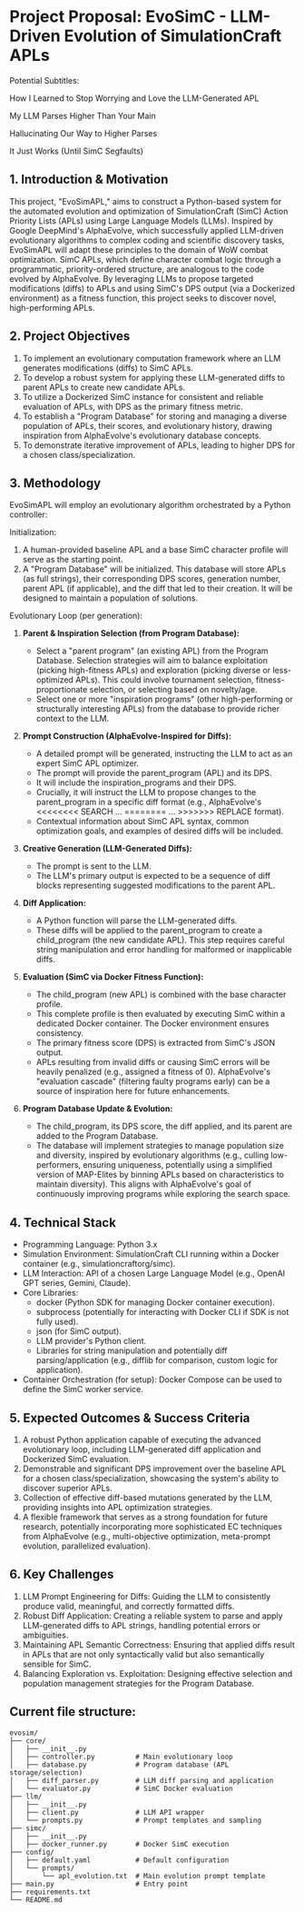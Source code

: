 # Project Proposal: EvoSimC - LLM-Driven Evolution of SimulationCraft APLs

Potential Subtitles:

How I Learned to Stop Worrying and Love the LLM-Generated APL

My LLM Parses Higher Than Your Main

Hallucinating Our Way to Higher Parses

It Just Works (Until SimC Segfaults)

## 1. Introduction & Motivation

This project, "EvoSimAPL," aims to construct a Python-based system for the automated evolution and optimization of SimulationCraft (SimC) Action Priority Lists (APLs) using Large Language Models (LLMs). Inspired by Google DeepMind's AlphaEvolve, which successfully applied LLM-driven evolutionary algorithms to complex coding and scientific discovery tasks, EvoSimAPL will adapt these principles to the domain of WoW combat optimization. SimC APLs, which define character combat logic through a programmatic, priority-ordered structure, are analogous to the code evolved by AlphaEvolve. By leveraging LLMs to propose targeted modifications (diffs) to APLs and using SimC's DPS output (via a Dockerized environment) as a fitness function, this project seeks to discover novel, high-performing APLs.

## 2. Project Objectives

1. To implement an evolutionary computation framework where an LLM generates modifications (diffs) to SimC APLs.
2. To develop a robust system for applying these LLM-generated diffs to parent APLs to create new candidate APLs.
3. To utilize a Dockerized SimC instance for consistent and reliable evaluation of APLs, with DPS as the primary fitness metric.
4. To establish a "Program Database" for storing and managing a diverse population of APLs, their scores, and evolutionary history, drawing inspiration from AlphaEvolve's evolutionary database concepts.
5. To demonstrate iterative improvement of APLs, leading to higher DPS for a chosen class/specialization.

## 3. Methodology

EvoSimAPL will employ an evolutionary algorithm orchestrated by a Python controller:

Initialization:

1. A human-provided baseline APL and a base SimC character profile will serve as the starting point.
2. A "Program Database" will be initialized. This database will store APLs (as full strings), their corresponding DPS scores, generation number, parent APL (if applicable), and the diff that led to their creation. It will be designed to maintain a population of solutions.

Evolutionary Loop (per generation):

1. **Parent & Inspiration Selection (from Program Database):**
   - Select a "parent program" (an existing APL) from the Program Database. Selection strategies will aim to balance exploitation (picking high-fitness APLs) and exploration (picking diverse or less-optimized APLs). This could involve tournament selection, fitness-proportionate selection, or selecting based on novelty/age.
   - Select one or more "inspiration programs" (other high-performing or structurally interesting APLs) from the database to provide richer context to the LLM.

2. **Prompt Construction (AlphaEvolve-Inspired for Diffs):**
   - A detailed prompt will be generated, instructing the LLM to act as an expert SimC APL optimizer.
   - The prompt will provide the parent_program (APL) and its DPS.
   - It will include the inspiration_programs and their DPS.
   - Crucially, it will instruct the LLM to propose changes to the parent_program in a specific diff format (e.g., AlphaEvolve's <<<<<<<< SEARCH ... ======== ... >>>>>>> REPLACE format).
   - Contextual information about SimC APL syntax, common optimization goals, and examples of desired diffs will be included.

3. **Creative Generation (LLM-Generated Diffs):**
   - The prompt is sent to the LLM.
   - The LLM's primary output is expected to be a sequence of diff blocks representing suggested modifications to the parent APL.

4. **Diff Application:**
   - A Python function will parse the LLM-generated diffs.
   - These diffs will be applied to the parent_program to create a child_program (the new candidate APL). This step requires careful string manipulation and error handling for malformed or inapplicable diffs.

5. **Evaluation (SimC via Docker Fitness Function):**
   - The child_program (new APL) is combined with the base character profile.
   - This complete profile is then evaluated by executing SimC within a dedicated Docker container. The Docker environment ensures consistency.
   - The primary fitness score (DPS) is extracted from SimC's JSON output.
   - APLs resulting from invalid diffs or causing SimC errors will be heavily penalized (e.g., assigned a fitness of 0). AlphaEvolve's "evaluation cascade" (filtering faulty programs early) can be a source of inspiration here for future enhancements.

6. **Program Database Update & Evolution:**
   - The child_program, its DPS score, the diff applied, and its parent are added to the Program Database.
   - The database will implement strategies to manage population size and diversity, inspired by evolutionary algorithms (e.g., culling low-performers, ensuring uniqueness, potentially using a simplified version of MAP-Elites by binning APLs based on characteristics to maintain diversity). This aligns with AlphaEvolve's goal of continuously improving programs while exploring the search space.

## 4. Technical Stack

- Programming Language: Python 3.x
- Simulation Environment: SimulationCraft CLI running within a Docker container (e.g., simulationcraftorg/simc).
- LLM Interaction: API of a chosen Large Language Model (e.g., OpenAI GPT series, Gemini, Claude).
- Core Libraries:
  - docker (Python SDK for managing Docker container execution).
  - subprocess (potentially for interacting with Docker CLI if SDK is not fully used).
  - json (for SimC output).
  - LLM provider's Python client.
  - Libraries for string manipulation and potentially diff parsing/application (e.g., difflib for comparison, custom logic for application).
- Container Orchestration (for setup): Docker Compose can be used to define the SimC worker service.

## 5. Expected Outcomes & Success Criteria

1. A robust Python application capable of executing the advanced evolutionary loop, including LLM-generated diff application and Dockerized SimC evaluation.
2. Demonstrable and significant DPS improvement over the baseline APL for a chosen class/specialization, showcasing the system's ability to discover superior APLs.
3. Collection of effective diff-based mutations generated by the LLM, providing insights into APL optimization strategies.
4. A flexible framework that serves as a strong foundation for future research, potentially incorporating more sophisticated EC techniques from AlphaEvolve (e.g., multi-objective optimization, meta-prompt evolution, parallelized evaluation).

## 6. Key Challenges

1. LLM Prompt Engineering for Diffs: Guiding the LLM to consistently produce valid, meaningful, and correctly formatted diffs.
2. Robust Diff Application: Creating a reliable system to parse and apply LLM-generated diffs to APL strings, handling potential errors or ambiguities.
3. Maintaining APL Semantic Correctness: Ensuring that applied diffs result in APLs that are not only syntactically valid but also semantically sensible for SimC.
4. Balancing Exploration vs. Exploitation: Designing effective selection and population management strategies for the Program Database.

## Current file structure: 
```
evosim/
├── core/
│   ├── __init__.py
│   ├── controller.py          # Main evolutionary loop
│   ├── database.py            # Program database (APL storage/selection)
│   ├── diff_parser.py         # LLM diff parsing and application
│   └── evaluator.py           # SimC Docker evaluation
├── llm/
│   ├── __init__.py
│   ├── client.py              # LLM API wrapper
│   └── prompts.py             # Prompt templates and sampling
├── simc/
│   ├── __init__.py
│   ├── docker_runner.py       # Docker SimC execution
├── config/
│   ├── default.yaml           # Default configuration
│   └── prompts/
│       └── apl_evolution.txt  # Main evolution prompt template
├── main.py                    # Entry point
├── requirements.txt
└── README.md
```